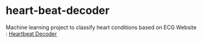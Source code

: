 # heart-beat-decoder
Machine learning project to classify heart conditions based on ECG
Website : [Heartbeat Decoder](https://ecg-heartbeat-decoder.streamlit.app/)
